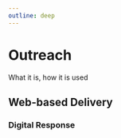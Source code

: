 ```yaml
---
outline: deep
---
```

# Outreach

What it is, how it is used

## Web-based Delivery

### Digital Response



